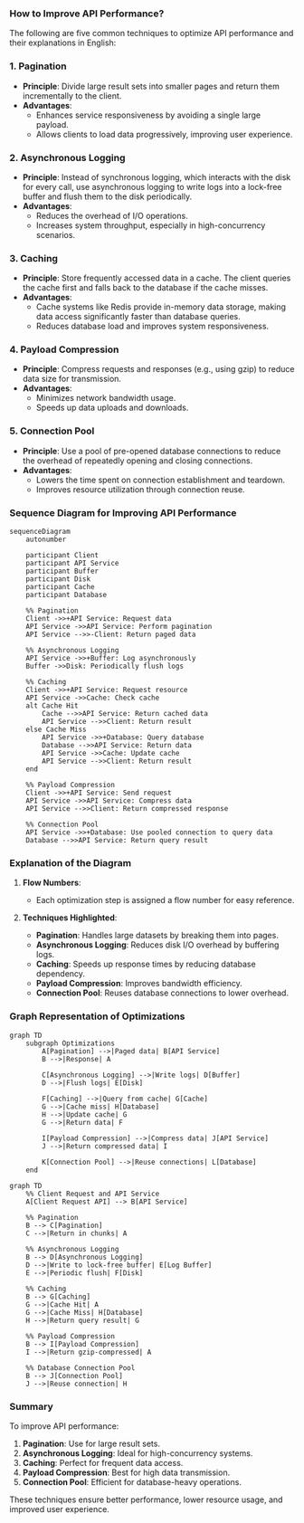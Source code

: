 ### How to Improve API Performance?

The following are five common techniques to optimize API performance and their explanations in English:

### **1. Pagination**
- **Principle**: Divide large result sets into smaller pages and return them incrementally to the client.
- **Advantages**:
  - Enhances service responsiveness by avoiding a single large payload.
  - Allows clients to load data progressively, improving user experience.

### **2. Asynchronous Logging**
- **Principle**: Instead of synchronous logging, which interacts with the disk for every call, use asynchronous logging to write logs into a lock-free buffer and flush them to the disk periodically.
- **Advantages**:
  - Reduces the overhead of I/O operations.
  - Increases system throughput, especially in high-concurrency scenarios.

### **3. Caching**
- **Principle**: Store frequently accessed data in a cache. The client queries the cache first and falls back to the database if the cache misses.
- **Advantages**:
  - Cache systems like Redis provide in-memory data storage, making data access significantly faster than database queries.
  - Reduces database load and improves system responsiveness.

### **4. Payload Compression**
- **Principle**: Compress requests and responses (e.g., using gzip) to reduce data size for transmission.
- **Advantages**:
  - Minimizes network bandwidth usage.
  - Speeds up data uploads and downloads.

### **5. Connection Pool**
- **Principle**: Use a pool of pre-opened database connections to reduce the overhead of repeatedly opening and closing connections.
- **Advantages**:
  - Lowers the time spent on connection establishment and teardown.
  - Improves resource utilization through connection reuse.

### Sequence Diagram for Improving API Performance

```mermaid
sequenceDiagram
    autonumber

    participant Client
    participant API Service
    participant Buffer
    participant Disk
    participant Cache
    participant Database

    %% Pagination
    Client ->>+API Service: Request data
    API Service ->>API Service: Perform pagination
    API Service -->>-Client: Return paged data

    %% Asynchronous Logging
    API Service ->>+Buffer: Log asynchronously
    Buffer ->>Disk: Periodically flush logs

    %% Caching
    Client ->>+API Service: Request resource
    API Service ->>Cache: Check cache
    alt Cache Hit
        Cache -->>API Service: Return cached data
        API Service -->>Client: Return result
    else Cache Miss
        API Service ->>+Database: Query database
        Database -->>API Service: Return data
        API Service ->>Cache: Update cache
        API Service -->>Client: Return result
    end

    %% Payload Compression
    Client ->>+API Service: Send request
    API Service ->>API Service: Compress data
    API Service -->>Client: Return compressed response

    %% Connection Pool
    API Service ->>+Database: Use pooled connection to query data
    Database -->>API Service: Return query result
```

### Explanation of the Diagram

1. **Flow Numbers**:
   - Each optimization step is assigned a flow number for easy reference.

2. **Techniques Highlighted**:
   - **Pagination**: Handles large datasets by breaking them into pages.
   - **Asynchronous Logging**: Reduces disk I/O overhead by buffering logs.
   - **Caching**: Speeds up response times by reducing database dependency.
   - **Payload Compression**: Improves bandwidth efficiency.
   - **Connection Pool**: Reuses database connections to lower overhead.


### Graph Representation of Optimizations

```mermaid
graph TD
    subgraph Optimizations
        A[Pagination] -->|Paged data| B[API Service]
        B -->|Response| A

        C[Asynchronous Logging] -->|Write logs| D[Buffer]
        D -->|Flush logs| E[Disk]

        F[Caching] -->|Query from cache| G[Cache]
        G -->|Cache miss| H[Database]
        H -->|Update cache| G
        G -->|Return data| F

        I[Payload Compression] -->|Compress data| J[API Service]
        J -->|Return compressed data| I

        K[Connection Pool] -->|Reuse connections| L[Database]
    end
```

```mermaid
graph TD
    %% Client Request and API Service
    A[Client Request API] --> B[API Service]
    
    %% Pagination
    B --> C[Pagination]
    C -->|Return in chunks| A

    %% Asynchronous Logging
    B --> D[Asynchronous Logging]
    D -->|Write to lock-free buffer| E[Log Buffer]
    E -->|Periodic flush| F[Disk]

    %% Caching
    B --> G[Caching]
    G -->|Cache Hit| A
    G -->|Cache Miss| H[Database]
    H -->|Return query result| G

    %% Payload Compression
    B --> I[Payload Compression]
    I -->|Return gzip-compressed| A

    %% Database Connection Pool
    B --> J[Connection Pool]
    J -->|Reuse connection| H
```


### Summary

To improve API performance:
1. **Pagination**: Use for large result sets.
2. **Asynchronous Logging**: Ideal for high-concurrency systems.
3. **Caching**: Perfect for frequent data access.
4. **Payload Compression**: Best for high data transmission.
5. **Connection Pool**: Efficient for database-heavy operations.

These techniques ensure better performance, lower resource usage, and improved user experience.
